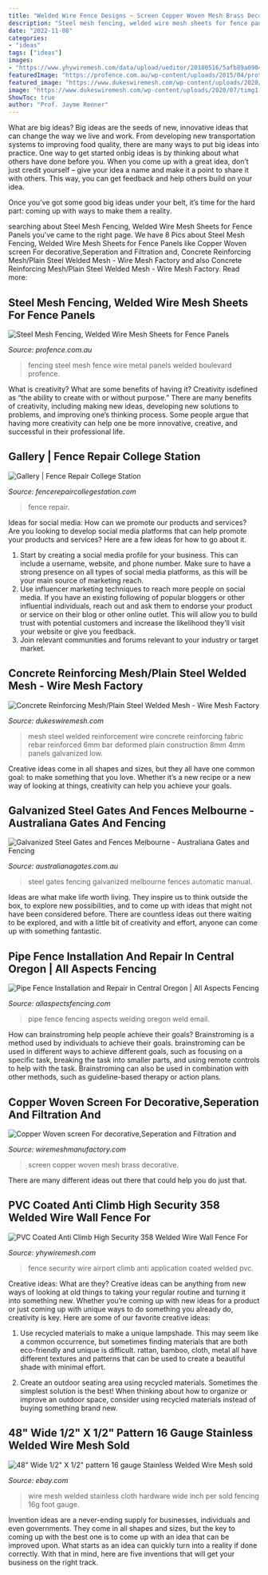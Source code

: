 ```yaml
---
title: "Welded Wire Fence Designs ~ Screen Copper Woven Mesh Brass Decorative"
description: "Steel mesh fencing, welded wire mesh sheets for fence panels"
date: "2022-11-08"
categories:
- "ideas"
tags: ["ideas"]
images:
- "https://www.yhywiremesh.com/data/upload/ueditor/20180516/5afb89a09048a.jpg"
featuredImage: "https://profence.com.au/wp-content/uploads/2015/04/protective_fencing_steelmesh_boulevard.jpg"
featured_image: "https://www.dukeswiremesh.com/wp-content/uploads/2020/07/timg1-1.jpeg"
image: "https://www.dukeswiremesh.com/wp-content/uploads/2020/07/timg1-1.jpeg"
ShowToc: true
author: "Prof. Jayme Renner"
---
```



What are big ideas?
Big ideas are the seeds of new, innovative ideas that can change the way we live and work. From developing new transportation systems to improving food quality, there are many ways to put big ideas into practice.
One way to get started onbig ideas is by thinking about what others have done before you. When you come up with a great idea, don’t just credit yourself – give your idea a name and make it a point to share it with others. This way, you can get feedback and help others build on your idea.

Once you’ve got some good big ideas under your belt, it’s time for the hard part: coming up with ways to make them a reality.

	

		
searching about Steel Mesh Fencing, Welded Wire Mesh Sheets for Fence Panels you've came to the right page. We have 8 Pics about Steel Mesh Fencing, Welded Wire Mesh Sheets for Fence Panels like Copper Woven screen For decorative,Seperation and Filtration and, Concrete Reinforcing Mesh/Plain Steel Welded Mesh - Wire Mesh Factory and also Concrete Reinforcing Mesh/Plain Steel Welded Mesh - Wire Mesh Factory. Read more:
		
    
## Steel Mesh Fencing, Welded Wire Mesh Sheets For Fence Panels

<img loading=lazy src="https://profence.com.au/wp-content/uploads/2015/04/protective_fencing_steelmesh_boulevard.jpg" onerror="this.onerror=null;this.src='https://tse3.mm.bing.net/th?id=OIP.VIa40YKZlgf2YnZk5jR31AHaEo&amp;pid=15.1';" alt="Steel Mesh Fencing, Welded Wire Mesh Sheets for Fence Panels">

_Source: profence.com.au_

>fencing steel mesh fence wire metal panels welded boulevard profence. 

	

What is creativity? What are some benefits of having it?
Creativity isdefined as “the ability to create with or without purpose.” There are many benefits of creativity, including making new ideas, developing new solutions to problems, and improving one’s thinking process. Some people argue that having more creativity can help one be more innovative, creative, and successful in their professional life.

    
## Gallery | Fence Repair College Station

<img loading=lazy src="http://fencerepaircollegestation.com/wp-content/uploads/2014/11/Fence-Repair-Aubrey.jpg" onerror="this.onerror=null;this.src='https://tse3.mm.bing.net/th?id=OIP.eCP2GudgJmT2mR8VReZcogHaFk&amp;pid=15.1';" alt="Gallery | Fence Repair College Station">

_Source: fencerepaircollegestation.com_

>fence repair. 

	

Ideas for social media: How can we promote our products and services?
Are you looking to develop social media platforms that can help promote your products and services? Here are a few ideas for how to go about it. 
1. Start by creating a social media profile for your business. This can include a username, website, and phone number. Make sure to have a strong presence on all types of social media platforms, as this will be your main source of marketing reach. 
2. Use influencer marketing techniques to reach more people on social media. If you have an existing following of popular bloggers or other influential individuals, reach out and ask them to endorse your product or service on their blog or other online outlet. This will allow you to build trust with potential customers and increase the likelihood they’ll visit your website or give you feedback. 
3. Join relevant communities and forums relevant to your industry or target market.

    
## Concrete Reinforcing Mesh/Plain Steel Welded Mesh - Wire Mesh Factory

<img loading=lazy src="https://www.dukeswiremesh.com/wp-content/uploads/2020/07/timg1-1.jpeg" onerror="this.onerror=null;this.src='https://tse4.mm.bing.net/th?id=OIP.d6c3RStZc4iiz7DJNusNOwHaEL&amp;pid=15.1';" alt="Concrete Reinforcing Mesh/Plain Steel Welded Mesh - Wire Mesh Factory">

_Source: dukeswiremesh.com_

>mesh steel welded reinforcement wire concrete reinforcing fabric rebar reinforced 6mm bar deformed plain construction 8mm 4mm panels galvanized low. 

	

Creative ideas come in all shapes and sizes, but they all have one common goal: to make something that you love. Whether it’s a new recipe or a new way of looking at things, creativity can help you achieve your goals.

    
## Galvanized Steel Gates And Fences Melbourne - Australiana Gates And Fencing

<img loading=lazy src="https://www.australianagates.com.au/wp-content/uploads/IMG_0766-2-800x640.jpg" onerror="this.onerror=null;this.src='https://tse3.mm.bing.net/th?id=OIP.6nPNKkK1eP_KkCyB4K3BRwHaF7&amp;pid=15.1';" alt="Galvanized Steel Gates and Fences Melbourne - Australiana Gates and Fencing">

_Source: australianagates.com.au_

>steel gates fencing galvanized melbourne fences automatic manual. 

	

Ideas are what make life worth living. They inspire us to think outside the box, to explore new possibilities, and to come up with ideas that might not have been considered before. There are countless ideas out there waiting to be explored, and with a little bit of creativity and effort, anyone can come up with something fantastic.

    
## Pipe Fence Installation And Repair In Central Oregon | All Aspects Fencing

<img loading=lazy src="https://allaspectsfencing.com/wp-content/uploads/2016/01/All-Aspects-Fencing-Welding-Oregon-773x1030.jpg" onerror="this.onerror=null;this.src='https://tse1.mm.bing.net/th?id=OIP.ai8NVBq7eO2F00BssQzbFwHaJ3&amp;pid=15.1';" alt="Pipe Fence Installation and Repair in Central Oregon | All Aspects Fencing">

_Source: allaspectsfencing.com_

>pipe fence fencing aspects welding oregon weld email. 

	

How can brainstroming help people achieve their goals?
Brainstroming is a method used by individuals to achieve their goals. brainstroming can be used in different ways to achieve different goals, such as focusing on a specific task, breaking the task into smaller parts, and using remote controls to help with the task. Brainstroming can also be used in combination with other methods, such as guideline-based therapy or action plans.

    
## Copper Woven Screen For Decorative,Seperation And Filtration And

<img loading=lazy src="https://www.wiremeshmanufactory.com/Uploads/5d45812d87e008669.jpg" onerror="this.onerror=null;this.src='https://tse4.mm.bing.net/th?id=OIP.AqdibGZ8SJ2qXC5vewzU-QHaEK&amp;pid=15.1';" alt="Copper Woven screen For decorative,Seperation and Filtration and">

_Source: wiremeshmanufactory.com_

>screen copper woven mesh brass decorative. 

	

There are many different ideas out there that could help you do just that.

    
## PVC Coated Anti Climb High Security 358 Welded Wire Wall Fence For

<img loading=lazy src="https://www.yhywiremesh.com/data/upload/ueditor/20180516/5afb89a09048a.jpg" onerror="this.onerror=null;this.src='https://tse1.mm.bing.net/th?id=OIP.WHtvHrt3Mne-b6lLrd8lZwHaGH&amp;pid=15.1';" alt="PVC Coated Anti Climb High Security 358 Welded Wire Wall Fence For">

_Source: yhywiremesh.com_

>fence security wire airport climb anti application coated welded pvc. 

	

Creative ideas: What are they?
Creative ideas can be anything from new ways of looking at old things to taking your regular routine and turning it into something new. Whether you’re coming up with new ideas for a product or just coming up with unique ways to do something you already do, creativity is key. Here are some of our favorite creative ideas: 
1. Use recycled materials to make a unique lampshade. This may seem like a common occurrence, but sometimes finding materials that are both eco-friendly and unique is difficult. rattan, bamboo, cloth, metal all have different textures and patterns that can be used to create a beautiful shade with minimal effort. 

2. Create an outdoor seating area using recycled materials. Sometimes the simplest solution is the best! When thinking about how to organize or improve an outdoor space, consider using recycled materials instead of buying something brand new.

    
## 48&quot; Wide 1/2&quot; X 1/2&quot; Pattern 16 Gauge Stainless Welded Wire Mesh Sold

<img loading=lazy src="http://i.ebayimg.com/images/i/231464880081-0-1/s-l1000.jpg" onerror="this.onerror=null;this.src='https://tse3.mm.bing.net/th?id=OIP.ool61hroAVxYX_6TaJsOXgHaFj&amp;pid=15.1';" alt="48&quot; Wide 1/2&quot; X 1/2&quot; pattern 16 gauge Stainless Welded Wire Mesh sold">

_Source: ebay.com_

>wire mesh welded stainless cloth hardware wide inch per sold fencing 16g foot gauge. 

	

Invention ideas are a never-ending supply for businesses, individuals and even governments. They come in all shapes and sizes, but the key to coming up with the best one is to come up with an idea that can be improved upon. What starts as an idea can quickly turn into a reality if done correctly. With that in mind, here are five inventions that will get your business on the right track.


